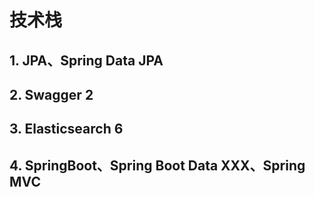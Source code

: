 # 技术栈
## 1. JPA、Spring Data JPA
## 2. Swagger 2
## 3. Elasticsearch 6
## 4. SpringBoot、Spring Boot Data XXX、Spring MVC

